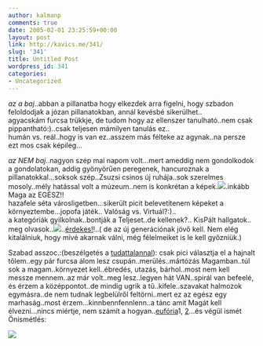 ```yaml
---
author: kalmanp
comments: true
date: 2005-02-01 23:25:59+00:00
layout: post
link: http://kavics.me/341/
slug: '341'
title: Untitled Post
wordpress_id: 341
categories:
- Uncategorized
---
```


_az a baj_..abban a pillanatba hogy elkezdek arra figelni, hogy szbadon feloldodjak a józan pillanatokban, annál kevésbé sikerülhet..  
agyacskám furcsa trükkje, de tudom hogy az ellenszer tanulható..nem csak pippantható:)..csak teljesen mámilyen tanulás ez..  
humán vs. reál..hogy is van ez..asszem más félteke az agynak..na persze ezt mos csak képileg...




_az NEM baj_..nagyon szép mai napom volt...mert ameddig nem gondolkodok a gondolatokan, addig gyönyörűen peregenek, hancuroznak a pillanatokkal...soksok szép..Zsuzsi csinos új ruhája..sok szerelmes mosoly..mély hatással volt a múzeum..nem is konkrétan a képek.![](http://kavics.freeblog.hu/Files/muzjeum.jpg).inkább Maga az EGÉSZ!!  
hazafele séta városligetben...sikerült picit belevetítenem képeket a környeztembe...jopofa játék.. Valóság vs. Virtuál?:)..  
a kategóriák gyilkolnak..bontják a Teljeset..de kellenek?.. KisPált hallgatok.. meg olvasok..![](http://kavics.freeblog.hu/Files/zabhegyezo3.jpg)..[érdekes!](http://www.sulinet.hu/tart/ncikk/ad/0/3714/zabhegyezo.html)!..( de az új generációnak jövő kell. Nem elég kitalálniuk, hogy mivé akarnak válni, még félelmeiket is le kell győzniük.)




Szabad asszoc.:(beszélgetés a [tudattalannal](http://www.mimi.hu/pszichologia/tudattalan.html)): csak pici választja el a hajnalt tőlem..egy pár furcsa álom lesz csupán..merülés..mártózás Magamban..túl sok a magam..környezet kell..ébredés, utazás, bárhol..most nem kell messze mennem..az már volt..meg lesz..legyen hát VAN..spirál van befeelé, és érzem a középpontot..de mindig ugrik a tű..kifele..szavakat halmozok egymásra..de nem tudnak legbelülről feltörni..mert ez az egész egy marhaság..most érzem...kinnbennfennlenn..a tánc amit Magát kell élvezni...nincs miértje, nem számít a hogyan..[eufória](http://www.mimi.hu/drog/euforia.html)1, [2](http://les.man.ac.uk/PREST/euforia/Default.htm)...és végül ismét Önismétlés: 




![](http://kavics.freeblog.hu/Files/Tanc.jpg)

